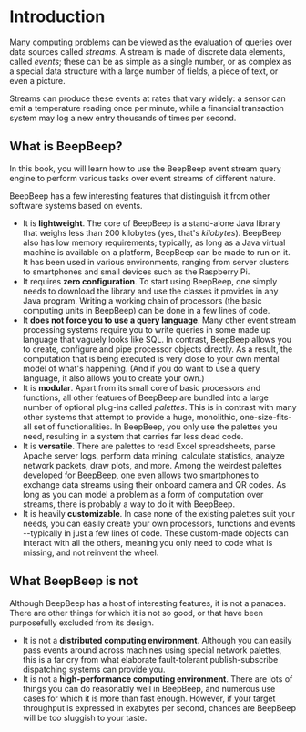 Introduction
============

Many computing problems can be viewed as the evaluation of queries over data sources called *streams*. A stream is made of discrete data elements, called *events*; these can be as simple as a single number, or as complex as a special data structure with a large number of fields, a piece of text, or even a picture. 

Streams can produce these events at rates that vary widely: a sensor can emit a temperature reading once per minute, while a financial transaction system may log a new entry thousands of times per second.

## What is BeepBeep?

In this book, you will learn how to use the BeepBeep event stream query engine to perform various tasks over event streams of different nature.

BeepBeep has a few interesting features that distinguish it from other software systems based on events.

- It is **lightweight**. The core of BeepBeep is a stand-alone Java library that weighs less than 200 kilobytes (yes, that's *kilobytes*). BeepBeep also has low memory requirements; typically, as long as a Java virtual machine is available on a platform, BeepBeep can be made to run on it. It has been used in various environments, ranging from server clusters to smartphones and small devices such as the Raspberry Pi.
- It requires **zero configuration**. To start using BeepBeep, one simply needs to download the library and use the classes it provides in any Java program. Writing a working chain of processors (the basic computing units in BeepBeep) can be done in a few lines of code.
- It **does not force you to use a query language**. Many other event stream processing systems require you to write queries in some made up language that vaguely looks like SQL. In contrast, BeepBeep allows you to create, configure and pipe processor objects directly. As a result, the computation that is being executed is very close to your own mental model of what's happening. (And if you do want to use a query language, it also allows you to create your own.)
- It is **modular**. Apart from its small core of basic processors and functions, all other features of BeepBeep are bundled into a large number of optional plug-ins called *palettes*. This is in contrast with many other systems that attempt to provide a huge, monolithic, one-size-fits-all set of functionalities. In BeepBeep, you only use the palettes you need, resulting in a system that carries far less dead code.
- It is **versatile**. There are palettes to read Excel spreadsheets, parse Apache server logs, perform data mining, calculate statistics, analyze network packets, draw plots, and more. Among the weirdest palettes developed for BeepBeep, one even allows two smartphones to exchange data streams using their onboard camera and QR codes. As long as you can model a problem as a form of computation over streams, there is probably a way to do it with BeepBeep.
- It is heavily **customizable**. In case none of the existing palettes suit your needs, you can easily create your own processors, functions and events --typically in just a few lines of code. These custom-made objects can interact with all the others, meaning you only need to code what is missing, and not reinvent the wheel.

## What BeepBeep is not

Although BeepBeep has a host of interesting features, it is not a panacea. There are other things for which it is not so good, or that have been purposefully excluded from its design.

- It is not a **distributed computing environment**. Although you can easily pass events around across machines using special network palettes, this is a far cry from what elaborate fault-tolerant publish-subscribe dispatching systems can provide you.
- It is not a **high-performance computing environment**. There are lots of things you can do reasonably well in BeepBeep, and numerous use cases for which it is more than fast enough. However, if your target throughput is expressed in exabytes per second, chances are BeepBeep will be too sluggish to your taste.
